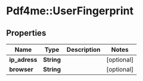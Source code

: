 # Pdf4me::UserFingerprint

## Properties
Name | Type | Description | Notes
------------ | ------------- | ------------- | -------------
**ip_adress** | **String** |  | [optional] 
**browser** | **String** |  | [optional] 


